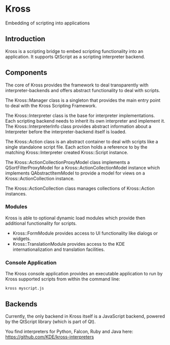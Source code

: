 # Kross

Embedding of scripting into applications


## Introduction

Kross is a scripting bridge to embed scripting functionality
into an application. It supports QtScript as a scripting interpreter backend.


## Components

The core of Kross provides the framework to deal transparently
with interpreter-backends and offers abstract functionality
to deal with scripts.

The Kross::Manager class is a singleton that provides the
main entry point to deal with the Kross Scripting Framework.

The Kross::Interpreter class is the base for interpreter
implementations. Each scripting backend needs to inherit
its own interpreter and implement it.
The Kross::InterpreterInfo class provides abstract information
about a Interpreter before the interpreter-backend itself is
loaded.

The Kross::Action class is an abstract container to deal with
scripts like a single standalone script file. Each action holds
a reference to by the matching Kross::Interpreter created
Kross::Script instance.

The Kross::ActionCollectionProxyModel class implements a
QSortFilterProxyModel for a Kross::ActionCollectionModel instance
which implements QAbstractItemModel to provide a model for views
on a Kross::ActionCollection instance.

The Kross::ActionCollection class manages collections of
Kross::Action instances.


### Modules

Kross is able to optional dynamic load modules which provide then
additional functionality for scripts.

- Kross::FormModule provides access to UI functionality like dialogs or
  widgets.
- Kross::TranslationModule provides access to the KDE internationalization and
  translation facilities.


### Console Application

The Kross console application provides an executable application
to run by Kross supported scripts from within the command line:

    kross myscript.js


## Backends

Currently, the only backend in Kross itself is a JavaScript backend, powered by the QtScript
library (which is part of Qt).

You find interpreters for Python, Falcon, Ruby and Java here: https://github.com/KDE/kross-interpreters

